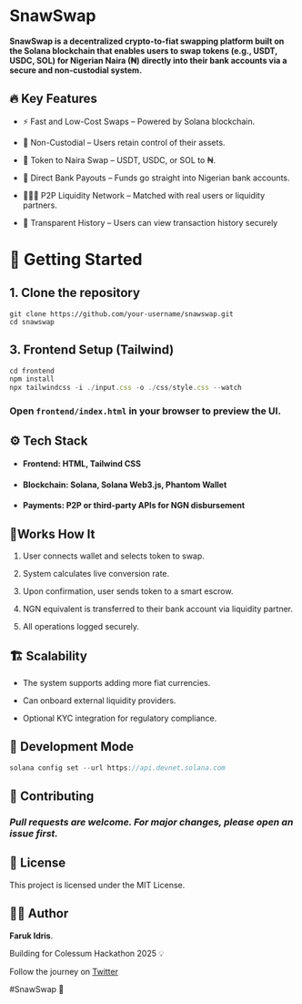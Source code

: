 # SnawSwap


**SnawSwap is a decentralized crypto-to-fiat swapping platform built on the Solana blockchain that enables users to swap tokens (e.g., USDT, USDC, SOL) for Nigerian Naira (₦) directly into their bank accounts via a secure and non-custodial system.**<br>


## 🔥 Key Features

- ⚡ Fast and Low-Cost Swaps – Powered by Solana blockchain.
- 🔐 Non-Custodial – Users retain control of their assets.

- 💱 Token to Naira Swap – USDT, USDC, or SOL  to ₦.

- 🏦 Direct Bank Payouts – Funds go straight into Nigerian bank accounts.

- 🧑‍🤝‍🧑 P2P Liquidity Network – Matched with real users or liquidity partners.

- 📜 Transparent History – Users can view transaction history securely<br>


# 🚀 Getting Started

## 1. Clone the repository

```
git clone https://github.com/your-username/snawswap.git
cd snawswap
```

## 3. Frontend Setup (Tailwind)

```js
cd frontend
npm install
npx tailwindcss -i ./input.css -o ./css/style.css --watch
```
### Open ``frontend/index.html`` in your browser to preview the UI.


## ⚙️ Tech Stack

- #### Frontend: HTML, Tailwind CSS

- #### Blockchain: Solana, Solana Web3.js, Phantom Wallet

- #### Payments: P2P or third-party APIs for NGN disbursement


## 🧠Works How It

1. User connects wallet and selects token to swap.

2. System calculates live conversion rate.
3. Upon confirmation, user sends token to a smart escrow.

4. NGN equivalent is transferred to their bank account via liquidity partner.
5. All operations logged securely.

## 🏗️ Scalability

- The system supports adding more fiat currencies.

- Can onboard external liquidity providers.

- Optional KYC integration for regulatory compliance.

## 🧪 Development Mode

```rust
solana config set --url https://api.devnet.solana.com
```

## 🤝 Contributing
### ***Pull requests are welcome. For major changes, please open an issue first.***

## 📄 License
This project is licensed under the MIT License.

## 👨‍💻 Author

**Faruk Idris**.

Building for Colessum Hackathon 2025 💡

Follow the journey on [Twitter](https://x.com/farukidris_)

#SnawSwap 🚀

